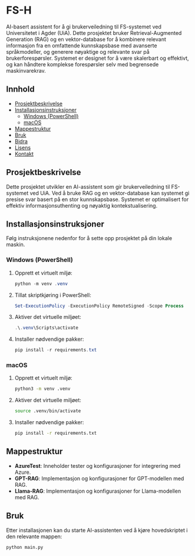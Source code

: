 # FS-H

AI-basert assistent for å gi brukerveiledning til FS-systemet ved Universitetet i Agder (UiA). Dette prosjektet bruker Retrieval-Augmented Generation (RAG) og en vektor-database for å kombinere relevant informasjon fra en omfattende kunnskapsbase med avanserte språkmodeller, og generere nøyaktige og relevante svar på brukerforespørsler. Systemet er designet for å være skalerbart og effektivt, og kan håndtere komplekse forespørsler selv med begrensede maskinvarekrav.

## Innhold

- [Prosjektbeskrivelse](#prosjektbeskrivelse)
- [Installasjonsinstruksjoner](#installasjonsinstruksjoner)
  - [Windows (PowerShell)](#windows-powershell)
  - [macOS](#macos)
- [Mappestruktur](#mappestruktur)
- [Bruk](#bruk)
- [Bidra](#bidra)
- [Lisens](#lisens)
- [Kontakt](#kontakt)

## Prosjektbeskrivelse

Dette prosjektet utvikler en AI-assistent som gir brukerveiledning til FS-systemet ved UiA. Ved å bruke RAG og en vektor-database kan systemet gi presise svar basert på en stor kunnskapsbase. Systemet er optimalisert for effektiv informasjonsuthenting og nøyaktig kontekstualisering.

## Installasjonsinstruksjoner

Følg instruksjonene nedenfor for å sette opp prosjektet på din lokale maskin.

### Windows (PowerShell)

1. Opprett et virtuelt miljø:
    ```powershell
    python -m venv .venv
    ```

2. Tillat skriptkjøring i PowerShell:
    ```powershell
    Set-ExecutionPolicy -ExecutionPolicy RemoteSigned -Scope Process
    ```

3. Aktiver det virtuelle miljøet:
    ```powershell
    .\.venv\Scripts\activate
    ```

4. Installer nødvendige pakker:
    ```powershell
    pip install -r requirements.txt
    ```

### macOS

1. Opprett et virtuelt miljø:
    ```bash
    python3 -m venv .venv
    ```

2. Aktiver det virtuelle miljøet:
    ```bash
    source .venv/bin/activate
    ```

3. Installer nødvendige pakker:
    ```bash
    pip install -r requirements.txt
    ```

## Mappestruktur

- **AzureTest**: Inneholder tester og konfigurasjoner for integrering med Azure.
- **GPT-RAG**: Implementasjon og konfigurasjoner for GPT-modellen med RAG.
- **Llama-RAG**: Implementasjon og konfigurasjoner for Llama-modellen med RAG.

## Bruk

Etter installasjonen kan du starte AI-assistenten ved å kjøre hovedskriptet i den relevante mappen:

```bash
python main.py
